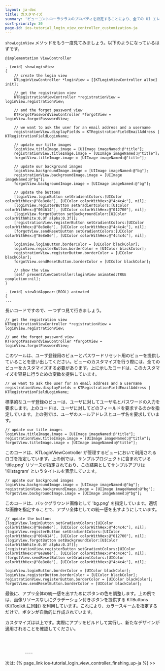 ```yaml
---
layout: ja-doc
title: カスタマイズ
summary: 'ビューコントローラクラスのプロパティを設定することにより、全ての UI エレメントを容易に操作することができます。ここでは、画像や色を変更し、ビューをよりあなたのアプリ寄りに変更する方法について説明します'
sort-priority: 30
page-id: ios-tutorial_login_view_controller_customization-ja
---
```

`showLoginView` メソッドをもう一度見てみましょう。以下のようになっているはずです。

```objc
@implementation ViewController

- (void) showLoginView
{
    // create the login view
    KTLoginViewController *loginView = [[KTLoginViewController alloc] init];

    // get the registration view
    KTRegistrationViewController *registrationView = loginView.registrationView;

    // and the forgot password view
    KTForgotPasswordViewController *forgotView = loginView.forgotPasswordView;

    // we want to ask the user for an email address and a username
    registrationView.displayFields = KTRegistrationFieldEmailAddress | KTRegistrationFieldLoginName;

    // update our title images
    loginView.titleImage.image = [UIImage imageNamed:@"title"];
    registrationView.titleImage.image = [UIImage imageNamed:@"title"];
    forgotView.titleImage.image = [UIImage imageNamed:@"title"];

    // update our background images
    loginView.backgroundImage.image = [UIImage imageNamed:@"bg"];
    registrationView.backgroundImage.image = [UIImage imageNamed:@"bg"];
    forgotView.backgroundImage.image = [UIImage imageNamed:@"bg"];

    // update the buttons
    [loginView.loginButton setGradientColors:[UIColor colorWithHex:@"8e8e8e"], [UIColor colorWithHex:@"4c4c4c"], nil];
    [loginView.registerButton setGradientColors:[UIColor colorWithHex:@"004614"], [UIColor colorWithHex:@"012700"], nil];
    [loginView.forgotButton setBackgroundColor:[UIColor colorWithWhite:0.0f alpha:0.3f]];
    [registrationView.registerButton setGradientColors:[UIColor colorWithHex:@"8e8e8e"], [UIColor colorWithHex:@"4c4c4c"], nil];
    [forgotView.sendResetButton setGradientColors:[UIColor colorWithHex:@"8e8e8e"], [UIColor colorWithHex:@"4c4c4c"], nil];

    loginView.loginButton.borderColor = [UIColor blackColor];
    loginView.registerButton.borderColor = [UIColor blackColor];
    registrationView.registerButton.borderColor = [UIColor blackColor];
    forgotView.sendResetButton.borderColor = [UIColor blackColor];

    // show the view
    [self presentViewController:loginView animated:TRUE completion:nil];
}

- (void) viewDidAppear:(BOOL) animated
{
...
```

長いコードですので、一つずつ見て行きましょう。


```objc
// get the registration view
KTRegistrationViewController *registrationView = loginView.registrationView;

// and the forgot password view
KTForgotPasswordViewController *forgotView = loginView.forgotPasswordView;
```

このツールは、ユーザ登録用のビューとパスワードリセット用のビューを提供していることを思い出してください。ビューのカスタマイズを行う際には、全てのビューをカスタマイズする必要があります。上に示したコードは、このカスタマイズを容易に行うための変数を提供しています。

```objc
// we want to ask the user for an email address and a username
registrationView.displayFields = KTRegistrationFieldEmailAddress | KTRegistrationFieldLoginName;
```

標準的なユーザ登録のビューは、ユーザに対してユーザ名とパスワードの入力を要求します。上のコードは、ユーザに対してどのフィールドを要求するのかを指定しています。上の例では、ユーザのメールアドレスとユーザ名を要求しています。

```objc
// update our title images
loginView.titleImage.image = [UIImage imageNamed:@"title"];
registrationView.titleImage.image = [UIImage imageNamed:@"title"];
forgotView.titleImage.image = [UIImage imageNamed:@"title"];
```

このコードは、KTLoginViewController が管理するビューにおいて利用されるロゴを指定しています。上の例では、サンプルプロジェクトに含まれている 'title.png' リソースが指定されており、この結果としてサンプルアプリは 'Kiistagram' というタイトルを表示しています。

```objc
// update our background images
loginView.backgroundImage.image = [UIImage imageNamed:@"bg"];
registrationView.backgroundImage.image = [UIImage imageNamed:@"bg"];
forgotView.backgroundImage.image = [UIImage imageNamed:@"bg"];
```

このコードは、バックグラウンド画像として 'bg.png' を指定しています。適切な画像を指定することで、アプリ全体としての統一感を出すようにしています。

```objc
// update the buttons
[loginView.loginButton setGradientColors:[UIColor colorWithHex:@"8e8e8e"], [UIColor colorWithHex:@"4c4c4c"], nil];
[loginView.registerButton setGradientColors:[UIColor colorWithHex:@"004614"], [UIColor colorWithHex:@"012700"], nil];
[loginView.forgotButton setBackgroundColor:[UIColor colorWithWhite:0.0f alpha:0.3f]];
[registrationView.registerButton setGradientColors:[UIColor colorWithHex:@"8e8e8e"], [UIColor colorWithHex:@"4c4c4c"], nil];
[forgotView.sendResetButton setGradientColors:[UIColor colorWithHex:@"8e8e8e"], [UIColor colorWithHex:@"4c4c4c"], nil];

loginView.loginButton.borderColor = [UIColor blackColor];
loginView.registerButton.borderColor = [UIColor blackColor];
registrationView.registerButton.borderColor = [UIColor blackColor];
forgotView.sendResetButton.borderColor = [UIColor blackColor];
```

最後に、アプリ全体の統一感を出すためにボタンの色を調整します。上の例では、画像リソースなしにグラデーション付きボタンを提供する KTButtons ([KiiToolkit に同封](https://github.com/KiiPlatform/KiiToolkit-iOS/wiki/KTUI#wiki-ktbutton)) を利用しています。これにより、カラースキームを指定するだけで、ボタンが自動的に作成されています。

カスタマイズは以上です。実際にアプリをビルドして実行し、新たなデザインが適用されることを確認してください。

<img src="01.png" alt="" style="border:0; margin:30px;" />
----

次は: {% page_link ios-tutorial_login_view_controller_finshing_up-ja %} &gt;&gt;
